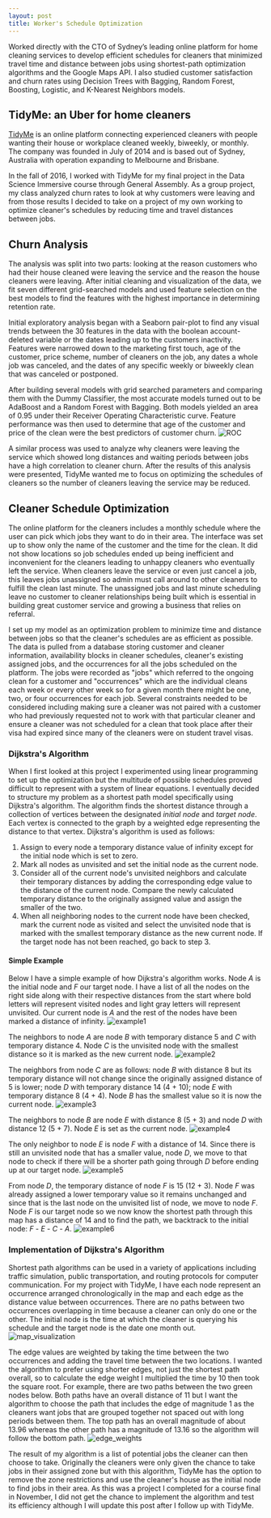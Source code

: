 ```yaml
---
layout: post
title: Worker's Schedule Optimization
---
```


Worked directly with the CTO of Sydney’s leading online platform for home cleaning services to develop efficient schedules for cleaners that minimized travel time and distance between jobs using shortest-path optimization algorithms and the Google Maps API. I also studied customer satisfaction and churn rates using Decision Trees with Bagging, Random Forest, Boosting, Logistic, and K-Nearest Neighbors models.

## TidyMe: an Uber for home cleaners

[TidyMe](https://www.tidyme.com.au/) is an online platform connecting experienced cleaners with people wanting their house or workplace cleaned weekly, biweekly, or monthly. The company was founded in July of 2014 and is based out of Sydney, Australia with operation expanding to Melbourne and Brisbane.

In the fall of 2016, I worked with TidyMe for my final project in the Data Science Immersive course through General Assembly. As a group project, my class analyzed churn rates to look at why customers were leaving and from those results I decided to take on a project of my own working to optimize cleaner's schedules by reducing time and travel distances between jobs.

## Churn Analysis

The analysis was split into two parts: looking at the reason customers who had their house cleaned were leaving the service and the reason the house cleaners were leaving. After initial cleaning and visualization of the data, we fit seven different grid-searched models and used feature selection on the best models to find the features with the highest importance in determining retention rate.

Initial exploratory analysis began with a Seaborn pair-plot to find any visual trends between the 30 features in the data with the boolean account-deleted variable or the dates leading up to the customers inactivity. Features were narrowed down to the marketing first touch, age of the customer, price scheme, number of cleaners on the job, any dates a whole job was canceled, and the dates of any specific weekly or biweekly clean that was canceled or postponed.

After building several models with grid searched parameters and comparing them with the Dummy Classifier, the most accurate models turned out to be AdaBoost and a Random Forest with Bagging. Both models yielded an area of 0.95 under their Receiver Operating Characteristic curve. Feature performance was then used to determine that age of the customer and price of the clean were the best predictors of customer churn.
![ROC](/images/roc_curve.PNG)

A similar process was used to analyze why cleaners were leaving the service which showed long distances and waiting periods between jobs have a high correlation to cleaner churn. After the results of this analysis were presented, TidyMe wanted me to focus on optimizing the schedules of cleaners so the number of cleaners leaving the service may be reduced.

## Cleaner Schedule Optimization

The online platform for the cleaners includes a monthly schedule where the user can pick which jobs they want to do in their area. The interface was set up to show only the name of the customer and the time for the clean. It did not show locations so job schedules ended up being inefficient and inconvenient for the cleaners leading to unhappy cleaners who eventually left the service. When cleaners leave the service or even just cancel a job, this leaves jobs unassigned so admin must call around to other cleaners to fulfill the clean last minute. The unassigned jobs and last minute scheduling leave no customer to cleaner relationships being built which is essential in building great customer service and growing a business that relies on referral.

I set up my model as an optimization problem to minimize time and distance between jobs so that the cleaner's schedules are as efficient as possible. The data is pulled from a database storing customer and cleaner information, availability blocks in cleaner schedules, cleaner's existing assigned jobs, and the occurrences for all the jobs scheduled on the platform. The jobs were recorded as "jobs" which referred to the ongoing clean for a customer and "occurrences" which are the individual cleans each week or every other week so for a given month there might be one, two, or four occurrences for each job. Several constraints needed to be considered including making sure a cleaner was not paired with a customer who had previously requested not to work with that particular cleaner and ensure a cleaner was not scheduled for a clean that took place after their visa had expired since many of the cleaners were on student travel visas.

### Dijkstra's Algorithm

When I first looked at this project I experimented using linear programming to set up the optimization but the multitude of possible schedules proved difficult to represent with a system of linear equations. I eventually decided to structure my problem as a shortest path model specifically using Dijkstra's algorithm. The algorithm finds the shortest distance through a collection of vertices between the designated *initial node* and *target node*. Each vertex is connected to the graph by a weighted edge representing the distance to that vertex. Dijkstra's algorithm is used as follows:
1. Assign to every node a temporary distance value of infinity except for the initial node which is set to zero.
2. Mark all nodes as unvisited and set the initial node as the current node.
3. Consider all of the current node's unvisited neighbors and calculate their temporary distances by adding the corresponding edge value to the distance of the current node. Compare the newly calculated temporary distance to the originally assigned value and assign the smaller of the two.
4. When all neighboring nodes to the current node have been checked, mark the current node as visited and select the unvisited node that is marked with the smallest temporary distance as the new current node. If the target node has not been reached, go back to step 3.

#### Simple Example

Below I have a simple example of how Dijkstra's algorithm works. Node *A* is the initial node and *F* our target node. I have a list of all the nodes on the right side along with their respective distances from the start where bold letters will represent visited nodes and light gray letters will represent unvisited. Our current node is *A* and the rest of the nodes have been marked a distance of infinity.
![example1](/images/example1.PNG)

The neighbors to node *A* are node *B* with temporary distance 5 and *C* with temporary distance 4. Node *C* is the unvisited node with the smallest distance so it is marked as the new current node.
![example2](/images/example2.PNG)

The neighbors from node *C* are as follows: node *B* with distance 8 but its temporary distance will not change since the originally assigned distance of 5 is lower; node *D* with temporary distance 14 (4 + 10); node *E* with temporary distance 8 (4 + 4). Node *B* has the smallest value so it is now the current node.
![example3](/images/example3.PNG)

The neighbors to node *B* are node *E* with distance 8 (5 + 3) and node *D* with distance 12 (5 + 7). Node *E* is set as the current node.
![example4](/images/example4.PNG)

The only neighbor to node *E* is node *F* with a distance of 14. Since there is still an unvisited node that has a smaller value, node *D*, we move to that node to check if there will be a shorter path going through *D* before ending up at our target node.
![example5](/images/example5.PNG)

From node *D*, the temporary distance of node *F* is 15 (12 + 3). Node *F* was already assigned a lower temporary value so it remains unchanged and since that is the last node on the unvisited list of node, we move to node *F*. Node *F* is our target node so we now know the shortest path through this map has a distance of 14 and to find the path, we backtrack to the initial node: *F* - *E* - *C* - *A*.
![example6](/images/example6.PNG)

### Implementation of Dijkstra's Algorithm

Shortest path algorithms can be used in a variety of applications including traffic simulation, public transportation, and routing protocols for computer communication. For my project with TidyMe, I have each node represent an occurrence arranged chronologically in the map and each edge as the distance value between occurrences. There are no paths between two occurrences overlapping in time because a cleaner can only do one or the other. The initial node is the time at which the cleaner is querying his schedule and the target node is the date one month out.
![map_visualization](/images/visualization.PNG)

The edge values are weighted by taking the time between the two occurrences and adding the travel time between the two locations. I wanted the algorithm to prefer using shorter edges, not just the shortest path overall, so to calculate the edge weight I multiplied the time by 10 then took the square root. For example, there are two paths between the two green nodes below. Both paths have an overall distance of 11 but I want the algorithm to choose the path that includes the edge of magnitude 1 as the cleaners want jobs that are grouped together not spaced out with long periods between them. The top path has an overall magnitude of about 13.96 whereas the other path has a magnitude of 13.16 so the algorithm will follow the bottom path.
![edge_weights](/images/edge_weights.PNG)

The result of my algorithm is a list of potential jobs the cleaner can then choose to take. Originally the cleaners were only given the chance to take jobs in their assigned zone but with this algorithm, TidyMe has the option to remove the zone restrictions and use the cleaner's house as the initial node to find jobs in their area. As this was a project I completed for a course final in November, I did not get the chance to implement the algorithm and test its efficiency although I will update this post after I follow up with TidyMe.